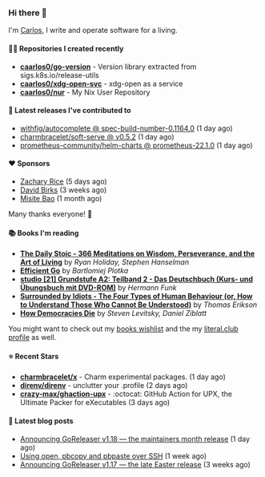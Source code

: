 ### Hi there 👋

I'm [Carlos](https://caarlos0.dev), I write and operate software for a living.

#### 👨‍💻 Repositories I created recently
- **[caarlos0/go-version](https://github.com/caarlos0/go-version)** - Version library extracted from sigs.k8s.io/release-utils
- **[caarlos0/xdg-open-svc](https://github.com/caarlos0/xdg-open-svc)** - xdg-open as a service
- **[caarlos0/nur](https://github.com/caarlos0/nur)** - My Nix User Repository

#### 🚀 Latest releases I've contributed to


- [withfig/autocomplete @ spec-build-number-0.1164.0](https://github.com/withfig/autocomplete/releases/tag/spec-build-number-0.1164.0) (1 day ago)
- [charmbracelet/soft-serve @ v0.5.2](https://github.com/charmbracelet/soft-serve/releases/tag/v0.5.2) (1 day ago)
- [prometheus-community/helm-charts @ prometheus-22.1.0](https://github.com/prometheus-community/helm-charts/releases/tag/prometheus-22.1.0) (1 day ago)

#### ❤️ Sponsors
- [Zachary Rice](https://github.com/zricethezav) (5 days ago)
- [David Birks](https://github.com/dbirks) (3 weeks ago)
- [Misite Bao](https://github.com/misitebao) (1 month ago)

Many thanks everyone! 🙏

#### 📚 Books I'm reading
- **[The Daily Stoic - 366 Meditations on Wisdom, Perseverance, and the Art of Living](https://literal.club/caarlos0/book/the-daily-stoic-lbfbd)** by _Ryan Holiday, Stephen Hanselman_
- **[Efficient Go](https://literal.club/caarlos0/book/bartlomiej-plotka-efficient-go-h2xgm)** by _Bartlomiej Plotka_
- **[studio [21] Grundstufe A2: Teilband 2 - Das Deutschbuch (Kurs- und Übungsbuch mit DVD-ROM)](https://literal.club/caarlos0/book/hermann-funk-studio-21-grundstufe-a2-teilband-2-das-deutschbuch-kurs-und-ubungsbuch-mit-dvd-rom-9zuoy)** by _Hermann Funk_
- **[Surrounded by Idiots - The Four Types of Human Behaviour (or, How to Understand Those Who Cannot Be Understood)](https://literal.club/caarlos0/book/thomas-erikson-surrounded-by-idiots-duzaj)** by _Thomas Erikson_
- **[How Democracies Die](https://literal.club/caarlos0/book/how-democracies-die-5395k)** by _Steven Levitsky, Daniel Ziblatt_

You might want to check out my [books
wishlist](https://www.amazon.com.br/hz/wishlist/ls/EB8P7VS717SV) and the my
[literal.club profile](https://literal.club/caarlos0) as well.

#### ⭐ Recent Stars
- **[charmbracelet/x](https://github.com/charmbracelet/x)** - Charm experimental packages. (1 day ago)
- **[direnv/direnv](https://github.com/direnv/direnv)** - unclutter your .profile (2 days ago)
- **[crazy-max/ghaction-upx](https://github.com/crazy-max/ghaction-upx)** - :octocat: GitHub Action for UPX, the Ultimate Packer for eXecutables (3 days ago)

#### 📄 Latest blog posts
- [Announcing GoReleaser v1.18 — the maintainers month release](https://carlosbecker.com/posts/goreleaser-v1.18/) (1 day ago)
- [Using open, pbcopy and pbpaste over SSH](https://carlosbecker.com/posts/pbcopy-pbpaste-open-ssh/) (1 week ago)
- [Announcing GoReleaser v1.17 — the late Easter release](https://carlosbecker.com/posts/goreleaser-v1.17/) (3 weeks ago)
